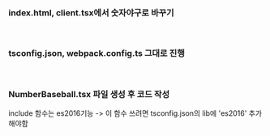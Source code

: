 ### index.html, client.tsx에서 숫자야구로 바꾸기

<br>

### tsconfig.json, webpack.config.ts 그대로 진행

<br>

### NumberBaseball.tsx 파일 생성 후 코드 작성

include 함수는 es2016기능 -> 이 함수 쓰려면 tsconfig.json의 lib에 'es2016' 추가해야함
<br>

